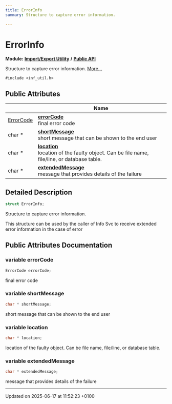 ```yaml
---
title: ErrorInfo
summary: Structure to capture error information. 

---
```


# ErrorInfo

**Module:** **[Import/Export Utility](group__inf__util.md)** **/** **[Public API](group__inf__util__public.md)**



Structure to capture error information.  [More...](#detailed-description)


`#include <inf_util.h>`

## Public Attributes

|                | Name           |
| -------------- | -------------- |
| [ErrorCode](group__inf__util__public.md#enum-errorcode) | **[errorCode](struct_error_info.md#variable-errorcode)** <br>final error code  |
| char * | **[shortMessage](struct_error_info.md#variable-shortmessage)** <br>short message that can be shown to the end user  |
| char * | **[location](struct_error_info.md#variable-location)** <br>location of the faulty object. Can be file name, file/line, or database table.  |
| char * | **[extendedMessage](struct_error_info.md#variable-extendedmessage)** <br>message that provides details of the failure  |

## Detailed Description

```cpp
struct ErrorInfo;
```

Structure to capture error information. 

This structure can be used by the caller of Info Svc to receive extended error information in the case of error 

## Public Attributes Documentation

### variable errorCode

```cpp
ErrorCode errorCode;
```

final error code 

### variable shortMessage

```cpp
char * shortMessage;
```

short message that can be shown to the end user 

### variable location

```cpp
char * location;
```

location of the faulty object. Can be file name, file/line, or database table. 

### variable extendedMessage

```cpp
char * extendedMessage;
```

message that provides details of the failure 

-------------------------------

Updated on 2025-06-17 at 11:52:23 +0100